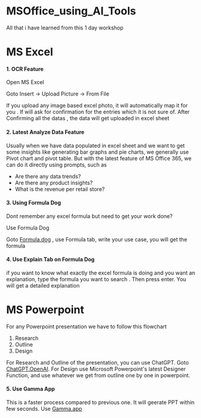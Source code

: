 # MSOffice_using_AI_Tools
All that i have learned from this 1 day workshop 

# MS Excel #

#### 1. OCR Feature 

Open MS Excel

Goto Insert -> Upload Picture -> From File

If you upload any image based excel photo, it will automatically map it for you . If will ask for confirmation for the entries which it is not sure of.
After Confirming all the datas , the data will get uploaded in excel sheet

#### 2. Latest Analyze Data Feature

Usually when we have data populated in excel sheet and we want to get some insights like generating bar graphs and pie charts, we generally use Pivot chart and 
pivot table. But with the latest feature of MS Office 365, we can do it directly using prompts, such as

* Are there any data trends?
* Are there any product insights?
* What is the revenue per retail store?

#### 3. Using Formula Dog

Dont remember any excel formula but need to get your work done?

Use Formula Dog

Goto [Formula.dog](https://formula.dog/ "Formula.dog") , use Formula tab, write your use case, you will get the formula

#### 4. Use Explain Tab on Formula Dog

if you want to know what exactly the excel formula is doing and you want an explanation, type the formula you want to search . 
Then press enter. You will get a detailed explanation

# MS Powerpoint #

For any Powerpoint presentation we have to follow this flowchart

1. Research
2. Outline
3. Design

For Research and Outline of the presentation, you can use ChatGPT. Goto [ChatGPT.OpenAI](https://chat.openai.com/ "ChatGPT").
For Design use Microsoft Powerpoint's latest Designer Function, and use whatever we get from outline one by one in powerpoint.

#### 5. Use Gamma App

This is a faster process compared to previous one. It will geerate PPT within few seconds.
Use [Gamma.app](https://gamma.app/ "Gamma-AI")


